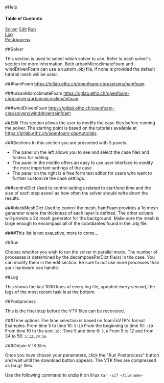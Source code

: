 #Help

#### Table of Contents  
[Solver](#solver)
[Edit](#edit) 
[Run](#run)  
[Log](#log)  
[Postprocess](#postprocess)  

##Solver

This section is used to select which solver to use. Refer to each solver's section for more information. Both urbanMicroclimateFoam and windDrivenFoam can use a custom .obj file, if none is provided the default tutorial mesh will be used.

###hamFoam
https://gitlab.ethz.ch/openfoam-cbp/solvers/hamfoam

###urbanMicroclimateFoam
https://gitlab.ethz.ch/openfoam-cbp/solvers/urbanmicroclimatefoam

###windDrivenFoam
https://gitlab.ethz.ch/openfoam-cbp/solvers/winddrivenrainfoam

##Edit
This section allows the user to modify the case files before running the solver. The starting point is based on the tutorials available at https://gitlab.ethz.ch/openfoam-cbp/tutorials.

###Sections
In this section you are presented with 3 panels.
* The panel on the left allows you to see and select the case files and folders for editing.
* The panel in the middle offers an easy to use user interface to modify the most important settings of the case
* The panel on the right is a free form text editor for users who want to further customize the case settings.

###controlDict
Used to control settings related to start/end time and the size of each step aswell as how often the solver should write down the results.

###blockMeshDict
Used to control the mesh, hamFoam provides a 1d mesh generator where the thickness of each layer is defined. The other solvers will provide a 3d mesh generator for the background. Make sure the mesh is large enough to encompass all of the coordiantes found in the .obj file.

####This list is not exaustive, more to come...

##Run

Choose whether you wish to run the solver in parallel mode. The number of processes is determined by the decomposeParDict file(s) in the case. You can modify them in the edit section. Be sure to not use more processes than your hardware can handle.

##Log

This shows the last 1000 lines of every log file, updated every second, the logs of the most recent task is at the bottom.

##Postprocess

This is the final step before the VTK files can be recovered. 

###Time options
The time selection is based on foamToVTK's format
Examples:
From time 5 to time 10: `5:10`
From the beginning to time 10: `:10`
From time 10 to the end: `10:`
Time 5 and time 6: `5,6`
From 5 to 12 and from 34 to 56: `5:12,34:56`

###Obtain VTK files

Once you have chosen your parameters, click the "Run Postprocess" button and wait until the download button appears. The VTK files are compressed as tar.gz files.

Use the following command to unzip it on linux
`tar -xzf <filename>`